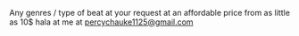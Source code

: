 Any genres / type of beat at your request at an affordable price from as little as 10$ hala at me at percychauke1125@gmail.com 
